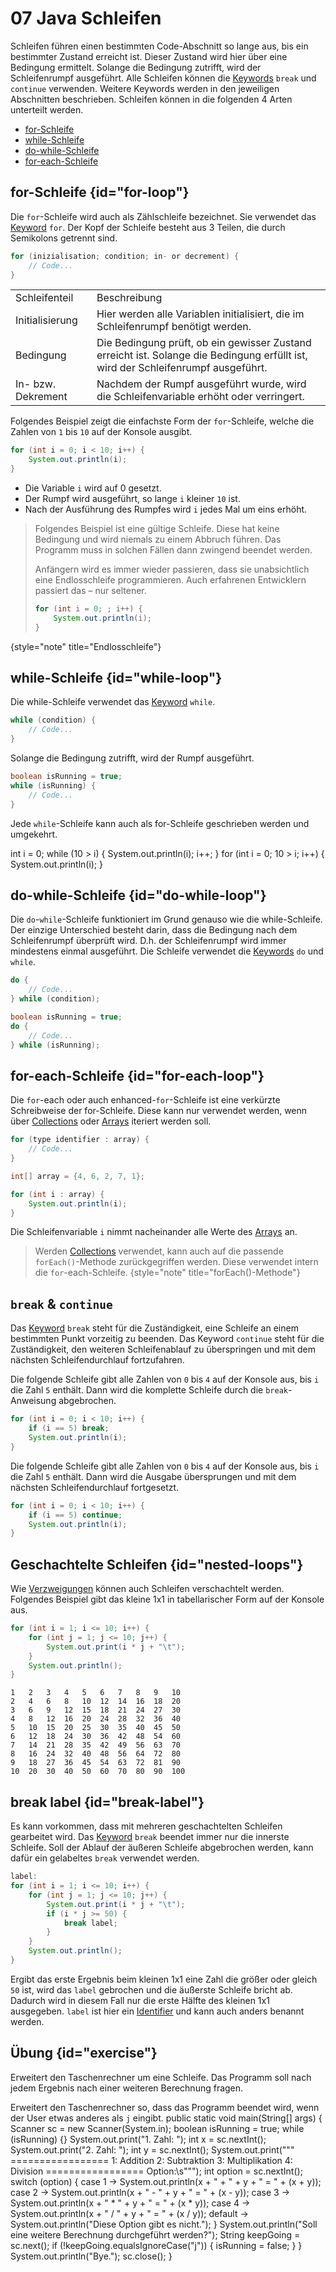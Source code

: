 # 07 Java Schleifen

Schleifen führen einen bestimmten Code-Abschnitt so lange aus, bis ein bestimmter Zustand erreicht ist. Dieser Zustand wird hier über eine Bedingung ermittelt. Solange die Bedingung zutrifft, wird der Schleifenrumpf ausgeführt. Alle Schleifen können die <format color="%LinkColor%">[Keywords](01-java-token.md#keywords)</format> `break` und `continue` verwenden. Weitere Keywords werden in den jeweiligen Abschnitten beschrieben. Schleifen können in die folgenden 4 Arten unterteilt werden.

- <format color="%c1%">[for-Schleife](#for-loop)</format>
- <format color="%c2%">[while-Schleife](#while-loop)</format>
- <format color="%c3%">[do-while-Schleife](#do-while-loop)</format>
- <format color="%c4%">[for-each-Schleife](#for-each-loop)</format>

## <format color="%c1%">for-Schleife</format> {id="for-loop"}

Die `for`-Schleife wird auch als Zählschleife bezeichnet. Sie verwendet das <format color="%LinkColor%">[Keyword](01-java-token.md#keywords)</format> `for`. Der Kopf der Schleife besteht aus 3 Teilen, die durch Semikolons getrennt sind.

```Java
for (inizialisation; condition; in- or decrement) {
    // Code...
}
```

<table>
    <tr>
        <td>Schleifenteil</td>
        <td>Beschreibung</td>
    </tr>
    <tr>
        <td>Initialisierung</td>
        <td>Hier werden alle Variablen initialisiert, die im Schleifenrumpf benötigt werden.</td>
    </tr>
    <tr>
        <td>Bedingung</td>
        <td>Die Bedingung prüft, ob ein gewisser Zustand erreicht ist. Solange die Bedingung erfüllt ist, wird der Schleifenrumpf ausgeführt.</td>
    </tr>
    <tr>
        <td>In- bzw. Dekrement</td>
        <td>Nachdem der Rumpf ausgeführt wurde, wird die Schleifenvariable erhöht oder verringert.</td>
    </tr>
</table>

Folgendes Beispiel zeigt die einfachste Form der `for`-Schleife, welche die Zahlen von `1` bis `10` auf der Konsole ausgibt.

```Java
for (int i = 0; i < 10; i++) {
    System.out.println(i);
}
```

- Die Variable `i` wird auf 0 gesetzt.
- Der Rumpf wird ausgeführt, so lange `i` kleiner `10` ist.
- Nach der Ausführung des Rumpfes wird `i` jedes Mal um eins erhöht.

> Folgendes Beispiel ist eine <format color="%NoteHighlight%">gültige</format> Schleife. Diese hat keine Bedingung und wird niemals zu einem Abbruch führen. Das Programm muss in solchen Fällen dann zwingend beendet werden.
>
> Anfängern wird es immer wieder passieren, dass sie unabsichtlich eine <format color="%NoteHighlight%">Endlosschleife</format> programmieren. Auch erfahrenen Entwicklern passiert das – nur seltener.
>```Java
>for (int i = 0; ; i++) {
>     System.out.println(i);
>}
>```
{style="note" title="Endlosschleife"}

## <format color="%c2%">while-Schleife</format> {id="while-loop"}

Die while-Schleife verwendet das <format color="%LinkColor%">[Keyword](01-java-token.md#keywords)</format> `while`.

```Java
while (condition) {
    // Code...
}
```

Solange die Bedingung zutrifft, wird der Rumpf ausgeführt.

```Java
boolean isRunning = true;
while (isRunning) {
    // Code...
}
```

Jede `while`-Schleife kann auch als <format color="%c1%">for-Schleife</format> geschrieben werden und umgekehrt.

<compare first-title="wile-Schleife" second-title="for-Schleife">
    <code-block lang="java">
        int i = 0;
        while (10 > i) {
            System.out.println(i);
            i++;
        }
    </code-block>
    <code-block lang="java">
        for (int i = 0; 10 > i; i++) {
            System.out.println(i);
        }
    </code-block>
</compare>

## <format color="%c3%">do-while-Schleife</format> {id="do-while-loop"}

Die `do`-`while`-Schleife funktioniert im Grund genauso wie die <format color="%c2%">while-Schleife</format>. Der einzige Unterschied besteht darin, dass die Bedingung nach dem Schleifenrumpf überprüft wird. D.h. der Schleifenrumpf wird immer <format color="%Highlight%">mindestens einmal</format> ausgeführt. Die Schleife verwendet die <format color="%LinkColor%">[Keywords](01-java-token.md#keywords)</format> `do` und `while`.

```Java
do {
    // Code...
} while (condition);
```

```Java
boolean isRunning = true;
do {
    // Code...
} while (isRunning);
```

## <format color="%c4%">for-each-Schleife</format> {id="for-each-loop"}

Die `for`-each oder auch enhanced-`for`-Schleife ist eine verkürzte Schreibweise der <format color="%c1%">for-Schleife</format>. Diese kann nur verwendet werden, wenn über <format color="%LinkColor%">[Collections](collections.md)</format> oder <format color="%LinkColor%">[Arrays](08-java-arrays.md)</format> iteriert werden soll.

```Java
for (type identifier : array) {
    // Code...
}
```

```Java
int[] array = {4, 6, 2, 7, 1};

for (int i : array) {
    System.out.println(i);
}
```

Die Schleifenvariable `i` nimmt nacheinander alle Werte des <format color="%LinkColor%">[Arrays](08-java-arrays.md)</format> an.

> Werden <format color="%NoteLinkColor%">[Collections](collections.md)</format> verwendet, kann auch auf die passende `forEach()`-Methode zurückgegriffen werden. Diese verwendet intern die `for`-each-Schleife.
{style="note" title="forEach()-Methode"}

## `break` & `continue`

Das <format color="%LinkColor%">[Keyword](01-java-token.md#keywords)</format> `break` steht für die Zuständigkeit, eine Schleife an einem bestimmten Punkt vorzeitig zu beenden. Das Keyword `continue` steht für die Zuständigkeit, den weiteren Schleifenablauf zu überspringen und mit dem nächsten Schleifendurchlauf fortzufahren.

Die folgende Schleife gibt alle Zahlen von `0` bis `4` auf der Konsole aus, bis `i` die Zahl `5` enthält. Dann wird die komplette Schleife durch die `break`-Anweisung abgebrochen.

```Java
for (int i = 0; i < 10; i++) {
    if (i == 5) break;
    System.out.println(i);
}
```

Die folgende Schleife gibt alle Zahlen von `0` bis `4` auf der Konsole aus, bis `i` die Zahl `5` enthält. Dann wird die Ausgabe übersprungen und mit dem nächsten Schleifendurchlauf fortgesetzt.

```Java
for (int i = 0; i < 10; i++) {
    if (i == 5) continue;
    System.out.println(i);
}
```

## Geschachtelte Schleifen {id="nested-loops"}

Wie <format color="%LinkColor%">[Verzweigungen](06-java-branches.md)</format> können auch Schleifen verschachtelt werden. Folgendes Beispiel gibt das kleine 1x1 in tabellarischer Form auf der Konsole aus.

```Java
for (int i = 1; i <= 10; i++) {
    for (int j = 1; j <= 10; j++) {
        System.out.print(i * j + "\t");
    }
    System.out.println();
}
```

```Console
1	2	3	4	5	6	7	8	9	10	
2	4	6	8	10	12	14	16	18	20	
3	6	9	12	15	18	21	24	27	30	
4	8	12	16	20	24	28	32	36	40	
5	10	15	20	25	30	35	40	45	50	
6	12	18	24	30	36	42	48	54	60	
7	14	21	28	35	42	49	56	63	70	
8	16	24	32	40	48	56	64	72	80	
9	18	27	36	45	54	63	72	81	90	
10	20	30	40	50	60	70	80	90	100	
```

## break label {id="break-label"}

Es kann vorkommen, dass mit mehreren geschachtelten Schleifen gearbeitet wird. Das <format color="%LinkColor%">[Keyword](01-java-token.md#keywords)</format> `break` beendet immer nur die innerste Schleife. Soll der Ablauf der äußeren Schleife abgebrochen werden, kann dafür ein gelabeltes `break` verwendet werden.

```Java
label:
for (int i = 1; i <= 10; i++) {
    for (int j = 1; j <= 10; j++) {
        System.out.print(i * j + "\t");
        if (i * j >= 50) {
            break label;
        }
    }
    System.out.println();
}
```

Ergibt das erste Ergebnis beim kleinen 1x1 eine Zahl die größer oder gleich `50` ist, wird das `label` gebrochen und die äußerste Schleife bricht ab. Dadurch wird in diesem Fall nur die erste Hälfte des kleinen 1x1 ausgegeben. `label` ist hier ein <format color="%LinkColor%">[Identifier](01-java-token.md#identifier)</format> und kann auch anders benannt werden.

## Übung {id="exercise"}

Erweitert den Taschenrechner um eine Schleife. Das Programm soll nach jedem Ergebnis nach einer weiteren Berechnung fragen.

<tabs group="task">
    <tab id="task-task" title="Aufgabe">
        <note title="Taschenrechner">
            Erweitert den Taschenrechner so, dass das Programm beendet wird, wenn der User etwas anderes als <code>j</code> eingibt.
        </note>
    </tab>
    <tab id="task-solution" title="Mögliche Lösung">
        <code-block lang="java">
            public static void main(String[] args) {
                Scanner sc = new Scanner(System.in);  
                boolean isRunning = true;
                while (isRunning) {}
                    System.out.print("1. Zahl: ");  
                    int x = sc.nextInt();  
                    System.out.print("2. Zahl: ");  
                    int y = sc.nextInt();  
                    System.out.print("""
                        =================
                        1: Addition
                        2: Subtraktion
                        3: Multiplikation
                        4: Division
                        =================
                        Option:\s""");
                    int option = sc.nextInt();
                    switch (option) {
                        case 1 -> System.out.println(x + " + " + y + " = " + (x + y));
                        case 2 -> System.out.println(x + " - " + y + " = " + (x - y));
                        case 3 -> System.out.println(x + " * " + y + " = " + (x * y));
                        case 4 -> System.out.println(x + " / " + y + " = " + (x / y));
                        default -> System.out.println("Diese Option gibt es nicht.");
                    } 
                    System.out.println("Soll eine weitere Berechnung durchgeführt werden?");
                    String keepGoing = sc.next();
                    if (!keepGoing.equalsIgnoreCase("j")) {  
                        isRunning = false;  
                    }
                } 
                System.out.println("Bye.");
                sc.close();
            }
        </code-block>
    </tab>
</tabs>